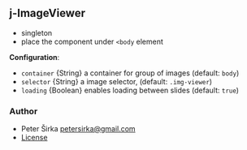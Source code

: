## j-ImageViewer

- singleton
- place the component under `<body` element

__Configuration__:

- `container` {String} a container for group of images (default: `body`)
- `selector` {String} a image selector, (default: `.img-viewer`)
- `loading` {Boolean} enables loading between slides (default: `true`)

### Author

- Peter Širka <petersirka@gmail.com>
- [License](https://www.totaljs.com/license/)